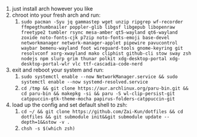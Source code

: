 1. just install arch however you like
2. chroot into your fresh arch and run:
    1. `sudo pacman -Syu jq gammastep wget unzip ripgrep wf-recorder ffmpegthumbnailer poppler-glib libgsf libgepub libopenraw freetype2 tumbler rsync mesa-amber qt5-wayland qt6-wayland zoxide noto-fonts-cjk p7zip noto-fonts-emoji base-devel networkmanager network-manager-applet pipewire pavucontrol waybar bemenu-wayland foot wireguard-tools gnome-keyring git resolvconf xorg-xwayland mako cliphist github-cli stow sway zsh nodejs npm slurp grim thunar polkit xdg-desktop-portal xdg-desktop-portal-wlr vlc ttf-cascadia-code-nerd`
3. exit and reboot your system and run:
    1. `sudo systemctl enable --now NetworkManager.service && sudo systemctl enable --now systemd-resolved.service`
    2. `cd /tmp && git clone https://aur.archlinux.org/paru-bin.git && cd paru-bin && makepkg -si && paru -S wl-clip-persist-git catppuccin-gtk-theme-mocha papirus-folders-catppuccin-git`
4. load up the config and set default shell to zsh:
    1. `cd ~/ && git clone https://github.com/Zai-Kun/dotfiles && cd dotfiles && git submodule init&&git submodule update --depth=1&&stow -v .` 
    2. `chsh -s $(which zsh)`
